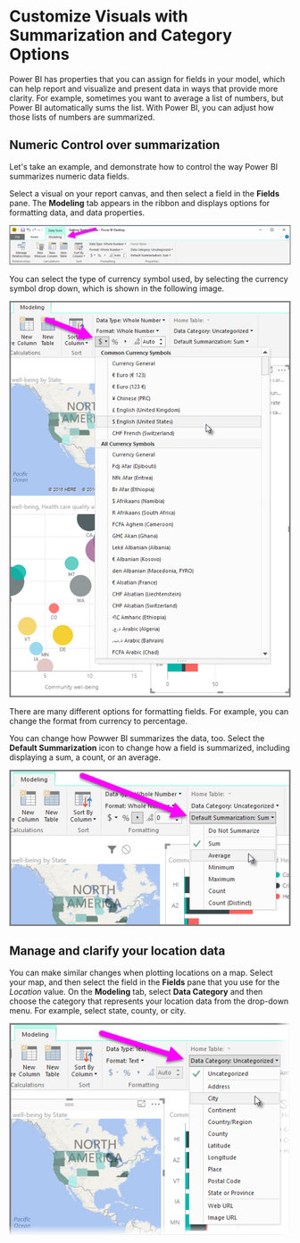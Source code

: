<properties
   pageTitle="Summarization and Category options"
   description="Define how your visuals summarize their data"
   services="powerbi"
   documentationCenter=""
   authors="davidiseminger"
   manager="erikre"
   backup=""
   editor=""
   tags=""
   qualityFocus="no"
   qualityDate=""
   featuredVideoId="Co2z9b-s_yM"
   featuredVideoThumb=""
   courseDuration="9m"/>

<tags
   ms.service="powerbi"
   ms.devlang="NA"
   ms.topic="get-started-article"
   ms.tgt_pltfrm="NA"
   ms.workload="powerbi"
   ms.date="06/06/2017"
   ms.author="davidi"/>

# Customize Visuals with Summarization and Category Options

Power BI has properties that you can assign for fields in your model, which can help report and visualize and present data in ways that provide more clarity. For example, sometimes you want to average a list of numbers, but Power BI automatically sums the list. With Power BI, you can adjust how those lists of numbers are summarized.

## Numeric Control over summarization

Let's take an example, and demonstrate how to control the way Power BI summarizes numeric data fields.

Select a visual on your report canvas, and then select a field in the **Fields** pane. The **Modeling** tab appears in the ribbon and displays options for formatting data, and data properties.

![](media/powerbi-learning-3-11d-customize-summarization-categorization/3-11d_1.png)

You can select the type of currency symbol used, by selecting the currency symbol drop down, which is shown in the following image.

![](media/powerbi-learning-3-11d-customize-summarization-categorization/3-11d_2.png)

There are many different options for formatting fields. For example, you can change the format from currency to percentage.

You can change how Powwer BI summarizes the data, too. Select the **Default Summarization** icon to change how a field is summarized, including displaying a sum, a count, or an average.

![](media/powerbi-learning-3-11d-customize-summarization-categorization/3-11d_3.png)

## Manage and clarify your location data

You can make similar changes when plotting locations on a map. Select your map, and then select the field in the **Fields** pane that you use for the *Location* value. On the **Modeling** tab, select **Data Category** and then choose the category that represents your location data from the drop-down menu. For example, select state, county, or city.

![](media/powerbi-learning-3-11d-customize-summarization-categorization/3-11d_4.png)
